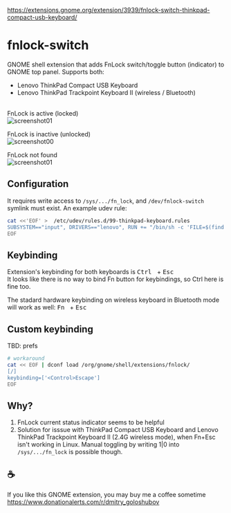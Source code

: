 https://extensions.gnome.org/extension/3939/fnlock-switch-thinkpad-compact-usb-keyboard/

# fnlock-switch
GNOME shell extension that adds FnLock switch/toggle button (indicator) to GNOME top panel. Supports both:
* Lenovo ThinkPad Compact USB Keyboard
* Lenovo ThinkPad Trackpoint Keyboard II (wireless / Bluetooth)
  
\
FnLock is active (locked)\
![screenshot01](https://github.com/goloshubov/tp-comp-keyboard-fnlk-switch/blob/master/about/screenshots/locked.png)

FnLock is inactive (unlocked)\
![screenshot00](https://github.com/goloshubov/tp-comp-keyboard-fnlk-switch/blob/master/about/screenshots/unlocked.png)

FnLock not found\
![screenshot01](https://github.com/goloshubov/tp-comp-keyboard-fnlk-switch/blob/master/about/screenshots/none.png)

## Configuration
It requires write access to `/sys/.../fn_lock`, and `/dev/fnlock-switch` symlink must exist. An example udev rule:

```bash
cat <<'EOF' >  /etc/udev/rules.d/99-thinkpad-keyboard.rules
SUBSYSTEM=="input", DRIVERS=="lenovo", RUN += "/bin/sh -c 'FILE=$(find /sys/devices/ -name fn_lock 2>/dev/null); test -f $FILE && chown <CHANGE_USERNAME> $FILE && ln -f -s $FILE /dev/fnlock-switch'"
EOF
```
## Keybinding
Extension's keybinding for both keyboards is <kbd> Ctrl </kbd> + <kbd> Esc </kbd>\
It looks like there is no way to bind Fn button for keybindings, so Ctrl here is fine too.

The stadard hardware keybinding on wireless keyboard in Bluetooth mode will work as well: <kbd> Fn </kbd> + <kbd> Esc </kbd>

## Custom keybinding
TBD: prefs
```bash
# workaround
cat << EOF | dconf load /org/gnome/shell/extensions/fnlock/
[/]
keybinding=['<Control>Escape']
EOF
```
## Why?
1) FnLock current status indicator seems to be helpful
2) Solution for isssue with ThinkPad Compact USB Keyboard and Lenovo ThinkPad Trackpoint Keyboard II (2.4G wireless mode), when Fn+Esc isn't working in Linux.
   Manual toggling by writing 1|0 into `/sys/.../fn_lock` is possible though.

## ☕
If you like this GNOME extension, you may buy me a coffee sometime\
https://www.donationalerts.com/r/dmitry_goloshubov
